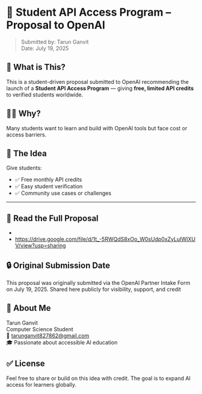 # 📘 Student API Access Program – Proposal to OpenAI

> Submitted by: Tarun Ganvit  
> Date: July 19, 2025

## 🎯 What is This?

This is a student-driven proposal submitted to OpenAI recommending the launch of a **Student API Access Program** — giving **free, limited API credits** to verified students worldwide.

## 👩‍💻 Why?

Many students want to learn and build with OpenAI tools but face cost or access barriers.

## 🎁 The Idea

Give students:
- ✅ Free monthly API credits
- ✅ Easy student verification
- ✅ Community use cases or challenges

---

## 📎 Read the Full Proposal

- 
- https://drive.google.com/file/d/1t_-5RWQdS8xOo_W0sUdp0xZyLuIWIXUV/view?usp=sharing

## 🔒 Original Submission Date

This proposal was originally submitted via the OpenAI Partner Intake Form on July 19, 2025. Shared here publicly for visibility, support, and credit

## 🙋 About Me

Tarun Ganvit  
Computer Science Student  
📧 tarunganvit827862@gmail.com  
🎓 Passionate about accessible AI education


## ✅ License

Feel free to share or build on this idea with credit. The goal is to expand AI access for learners globally.
